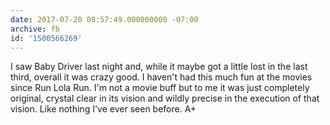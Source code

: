 ```yaml
---
date: 2017-07-20 08:57:49.000000000 -07:00
archive: fb
id: '1500566269'
---
```


I saw Baby Driver last night and, while it maybe got a little lost in the last third, overall it was crazy good. I haven't had this much fun at the movies since Run Lola Run. I'm not a movie buff but to me it was just completely original, crystal clear in its vision and wildly precise in the execution of that vision. Like nothing I've ever seen before. A+
